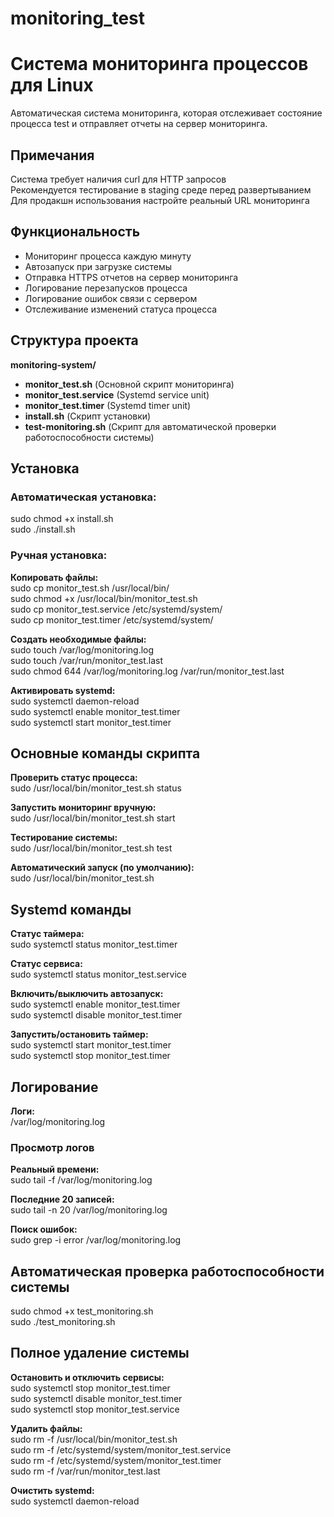 # monitoring_test

# Система мониторинга процессов для Linux
Автоматическая система мониторинга, которая отслеживает состояние процесса test и отправляет отчеты на сервер мониторинга.

## Примечания
Система требует наличия curl для HTTP запросов\
Рекомендуется тестирование в staging среде перед развертыванием\
Для продакшн использования настройте реальный URL мониторинга

## Функциональность
-  Мониторинг процесса каждую минуту
-  Автозапуск при загрузке системы
-  Отправка HTTPS отчетов на сервер мониторинга
-  Логирование перезапусков процесса
-  Логирование ошибок связи с сервером
-  Отслеживание изменений статуса процесса

## Структура проекта
**monitoring-system/**
- **monitor_test.sh** (Основной скрипт мониторинга)
- **monitor_test.service** (Systemd service unit)
- **monitor_test.timer** (Systemd timer unit)
- **install.sh** (Скрипт установки)
- **test-monitoring.sh** (Скрипт для автоматической проверки работоспособности системы)


## Установка

### Автоматическая установка:
sudo chmod +x install.sh\
sudo ./install.sh


### Ручная установка:

**Копировать файлы:**\
sudo cp monitor_test.sh /usr/local/bin/\
sudo chmod +x /usr/local/bin/monitor_test.sh\
sudo cp monitor_test.service /etc/systemd/system/\
sudo cp monitor_test.timer /etc/systemd/system/

**Создать необходимые файлы:**\
sudo touch /var/log/monitoring.log\
sudo touch /var/run/monitor_test.last\
sudo chmod 644 /var/log/monitoring.log /var/run/monitor_test.last

**Активировать systemd:**\
sudo systemctl daemon-reload\
sudo systemctl enable monitor_test.timer\
sudo systemctl start monitor_test.timer


## Основные команды скрипта

**Проверить статус процесса:**\
sudo /usr/local/bin/monitor_test.sh status

**Запустить мониторинг вручную:**\
sudo /usr/local/bin/monitor_test.sh start

**Тестирование системы:**\
sudo /usr/local/bin/monitor_test.sh test

**Автоматический запуск (по умолчанию):**\
sudo /usr/local/bin/monitor_test.sh


## Systemd команды

**Статус таймера:**\
sudo systemctl status monitor_test.timer

**Статус сервиса:**\
sudo systemctl status monitor_test.service

**Включить/выключить автозапуск:**\
sudo systemctl enable monitor_test.timer\
sudo systemctl disable monitor_test.timer

**Запустить/остановить таймер:**\
sudo systemctl start monitor_test.timer\
sudo systemctl stop monitor_test.timer

## Логирование
**Логи:**\
/var/log/monitoring.log


### Просмотр логов

**Реальный времени:**\
sudo tail -f /var/log/monitoring.log

**Последние 20 записей:**\
sudo tail -n 20 /var/log/monitoring.log

**Поиск ошибок:**\
sudo grep -i error /var/log/monitoring.log

## Автоматическая проверка работоспособности системы
sudo chmod +x test_monitoring.sh\
sudo ./test_monitoring.sh

## Полное удаление системы

**Остановить и отключить сервисы:**\
sudo systemctl stop monitor_test.timer\
sudo systemctl disable monitor_test.timer\
sudo systemctl stop monitor_test.service

**Удалить файлы:**\
sudo rm -f /usr/local/bin/monitor_test.sh\
sudo rm -f /etc/systemd/system/monitor_test.service\
sudo rm -f /etc/systemd/system/monitor_test.timer\
sudo rm -f /var/run/monitor_test.last

**Очистить systemd:**\
sudo systemctl daemon-reload
